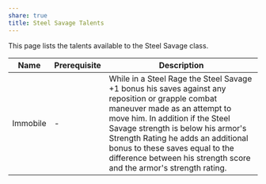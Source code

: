 ```yaml
---
share: true
title: Steel Savage Talents
---
```


This page lists the talents available to the Steel Savage class.

| Name     | Prerequisite | Description                                                                                                                                                                                                                                                                                                                                              |
| -------- | ------------ | -------------------------------------------------------------------------------------------------------------------------------------------------------------------------------------------------------------------------------------------------------------------------------------------------------------------------------------------------------- |
| Immobile | \-           | While in a Steel Rage the Steel Savage +1 bonus his saves against any reposition or grapple combat maneuver made as an attempt to move him. In addition if the Steel Savage strength is below his armor's Strength Rating he adds an additional bonus to these saves equal to the difference between his strength score and the armor's strength rating. |

